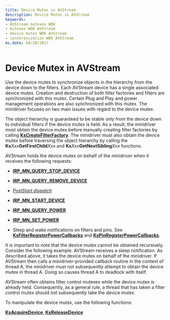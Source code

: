 ```yaml
---
title: Device Mutex in AVStream
description: Device Mutex in AVStream
keywords:
- AVStream mutexes WDK
- mutexes WDK AVStream
- device mutex WDK AVStream
- synchronization WDK AVStream
ms.date: 04/20/2017
---
```


# Device Mutex in AVStream





Use the device mutex to synchronize objects in the hierarchy from the device down to the filters. Each AVStream device has a single associated device mutex. Creation and destruction of both filter factories and filters are synchronized with this mutex. Certain Plug and Play and power management operations are also synchronized with this mutex. The minidriver focuses on two main issues with regard to the device mutex.

The object hierarchy is guaranteed to be stable *only* from the device down to individual filters if the device mutex is held. As a result, the minidriver must obtain the device mutex before manually creating filter factories by calling [**KsCreateFilterFactory**](/windows-hardware/drivers/ddi/ks/nf-ks-kscreatefilterfactory). The minidriver must also obtain the device mutex before traversing the object hierarchy by calling the **Ks***Xxx***GetFirstChild***Xxx* and **Ks***Xxx***GetNextSibling***Xxx* functions.

AVStream holds the device mutex on behalf of the minidriver when it receives the following requests:

-   [**IRP\_MN\_QUERY\_STOP\_DEVICE**](../kernel/irp-mn-query-stop-device.md)

-   [**IRP\_MN\_QUERY\_REMOVE\_DEVICE**](../kernel/irp-mn-query-remove-device.md)

-   [*PostStart dispatch*](/windows-hardware/drivers/ddi/ks/nc-ks-pfnksdevice)

-   [**IRP\_MN\_START\_DEVICE**](../kernel/irp-mn-start-device.md)

-   [**IRP\_MN\_QUERY\_POWER**](../kernel/irp-mn-query-power.md)

-   [**IRP\_MN\_SET\_POWER**](../kernel/irp-mn-set-power.md)

-   Sleep and wake notifications on filters and pins. See [**KsFilterRegisterPowerCallbacks**](/windows-hardware/drivers/ddi/ks/nf-ks-ksfilterregisterpowercallbacks) and [**KsPinRegisterPowerCallbacks**](/windows-hardware/drivers/ddi/ks/nf-ks-kspinregisterpowercallbacks).

It is important to note that the device mutex cannot be obtained recursively. Consider the following example. AVStream receives a sleep notification. As described above, it takes the device mutex on behalf of the minidriver. If AVStream then calls a minidriver-provided callback routine in the context of thread A, the minidriver must not subsequently attempt to obtain the device mutex in thread A. Doing so causes thread A to deadlock with itself.

AVStream often obtains filter control mutexes while the device mutex is already held. Consequently, as a general rule, a thread that has taken a filter control mutex should not subsequently take the device mutex.

To manipulate the device mutex, use the following functions:

[**KsAcquireDevice**](/windows-hardware/drivers/ddi/ks/nf-ks-ksacquiredevice), [**KsReleaseDevice**](/windows-hardware/drivers/ddi/ks/nf-ks-ksreleasedevice)

 

